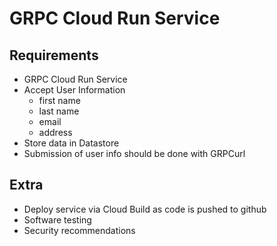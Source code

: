# GRPC Cloud Run Service

## Requirements
* GRPC Cloud Run Service
* Accept User Information
    * first name
    * last name
    * email
    * address
* Store data in Datastore
* Submission of user info should be done with GRPCurl

## Extra
* Deploy service via Cloud Build as code is pushed to github
* Software testing
* Security recommendations

